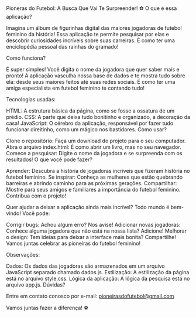 Pioneras do Futebol: A Busca Que Vai Te Surpreender! ⚽
O que é essa aplicação?

Imagina um álbum de figurinhas digital das maiores jogadoras de futebol feminino da história! Essa aplicação te permite pesquisar por elas e descobrir curiosidades incríveis sobre suas carreiras. É como ter uma enciclopédia pessoal das rainhas do gramado!

Como funciona?

É super simples! Você digita o nome da jogadora que quer saber mais e pronto! A aplicação vasculha nossa base de dados e te mostra tudo sobre ela: desde seus maiores feitos até suas redes sociais. É como ter uma amiga especialista em futebol feminino te contando tudo!

Tecnologias usadas:

HTML: A estrutura básica da página, como se fosse a ossatura de um prédio.
CSS: A parte que deixa tudo bonitinho e organizado, a decoração da casa!
JavaScript: O cérebro da aplicação, responsável por fazer tudo funcionar direitinho, como um mágico nos bastidores.
Como usar?

Clone o repositório: Faça um download do projeto para o seu computador.
Abra o arquivo index.html: É como abrir um livro, mas no seu navegador.
Comece a pesquisar: Digite o nome da jogadora e se surpreenda com os resultados!
O que você pode fazer?

Aprender: Descubra a história de jogadoras incríveis que fizeram história no futebol feminino.
Se inspirar: Conheça as mulheres que estão quebrando barreiras e abrindo caminho para as próximas gerações.
Compartilhar: Mostre para seus amigos e familiares a importância do futebol feminino.
Contribua com o projeto!

Quer ajudar a deixar a aplicação ainda mais incrível? Todo mundo é bem-vindo! Você pode:

Corrigir bugs: Achou algum erro? Nos avise!
Adicionar novas jogadoras: Conhece alguma jogadora que não está na nossa lista? Adicione!
Melhorar o design: Tem ideias para deixar a interface mais bonita? Compartilhe!
Vamos juntas celebrar as pioneiras do futebol feminino!

Observações:

Dados: Os dados das jogadoras são armazenados em um arquivo JavaScript separado chamado dados.js.
Estilização: A estilização da página está no arquivo style.css.
Lógica da aplicação: A lógica da pesquisa está no arquivo app.js.
Dúvidas?

Entre em contato conosco por e-mail: pioneirasdofutebol@gmail.com

Vamos juntas fazer a diferença! ⚽
